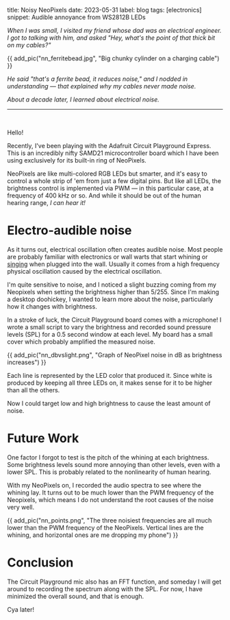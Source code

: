 title: Noisy NeoPixels
date: 2023-05-31
label: blog
tags: [electronics]
snippet: Audible annoyance from WS2812B LEDs

_When I was small, I visited my friend whose dad was an electrical engineer. I got to talking with him, and asked "Hey, what's the point of that thick bit on my cables?"_

{{ add_pic("nn_ferritebead.jpg", "Big chunky cylinder on a charging cable") }}

_He said "that's a ferrite bead, it reduces noise," and I nodded in understanding — that explained why my cables never made noise._

_About a decade later, I learned about electrical noise._

<hr><br>

Hello!

Recently, I've been playing with the Adafruit Circuit Playground Express. This is an incredibly nifty SAMD21 microcontroller board which I have been using exclusively for its built-in ring of NeoPixels.

NeoPixels are like multi-colored RGB LEDs but smarter, and it's easy to control a whole strip of 'em from just a few digital pins. But like all LEDs, the brightness control is implemented via PWM — in this particular case, at a frequency of 400 kHz or so. And while it should be out of the human hearing range, _I can hear it!_

# Electro-audible noise
As it turns out, electrical oscillation often creates audible noise. Most people are probably familiar with electronics or wall warts that start whining or [singing](https://product.tdk.com/system/files/contents/faq/capacitors-0031/singing_capacitors_piezoelectric_effect.pdf) when plugged into the wall. Usually it comes from a high frequency physical oscillation caused by the electrical oscillation. 

I'm quite sensitive to noise, and I noticed a slight buzzing coming from my Neopixels when setting the brightness higher than 5/255. Since I'm making a desktop doohickey, I wanted to learn more about the noise, particularly how it changes with brightness. 

In a stroke of luck, the Circuit Playground board comes with a microphone! I wrote a small script to vary the brightness and recorded sound pressure levels (SPL) for a 0.5 second window at each level. My board has a small cover which probably amplified the measured noise. 


{{ add_pic("nn_dbvslight.png", "Graph of NeoPixel noise in dB as brightness increases") }}

Each line is represented by the LED color that produced it. Since white is produced by keeping all three LEDs on, it makes sense for it to be higher than all the others. 

Now I could target low and high brightness to cause the least amount of noise.


# Future Work
One factor I forgot to test is the pitch of the whining at each brightness. Some brightness levels sound more annoying than other levels, even with a lower SPL. This is probably related to the nonlinearity of human hearing. 

With my NeoPixels on, I recorded the audio spectra to see where the whining lay. It turns out to be much lower than the PWM frequency of the Neopixels, which means I do not understand the root causes of the noise very well. 

{{ add_pic("nn_points.png", "The three noisiest frequencies are all much lower than the PWM frequency of the NeoPixels. Vertical lines are the whining, and horizontal ones are me dropping my phone") }}

# Conclusion
The Circuit Playground mic also has an FFT function, and someday I will get around to recording the spectrum along with the SPL. For now, I have minimized the overall sound, and that is enough. 

Cya later!